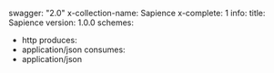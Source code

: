 swagger: "2.0"
x-collection-name: Sapience
x-complete: 1
info:
  title: Sapience
  version: 1.0.0
schemes:
- http
produces:
- application/json
consumes:
- application/json